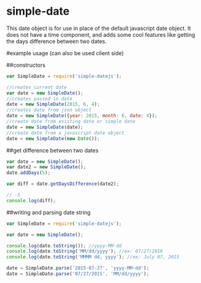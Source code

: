 # simple-date
This date object is for use in place of the default javascript date object. It does not have a time component, and adds some cool features like getting the days difference between two dates.

#example usage
(can also be used client side)

##constructors

```javascript
var SimpleDate = require('simple-datejs');

//creates current date
var date = new SimpleDate();
//creates passed in date
date = new SimpleDate(2015, 6, 4);
//creates date from json object
date = new SimpleDate({year: 2015, month: 6, date: 4});
//create date from existing date or simple date
date = new SimpleDate(date);
//create date from a javascript date object
date = new SimpleDate(new Date());
```

##get difference between two dates

```javascript
var date = new SimpleDate();
var date2 = new SimpleDate();
date.addDays(5);

var diff = date.getDaysDifference(date2);

// -5
console.log(diff);
```

##writing and parsing date string

```javascript
var SimpleDate = require('simple-datejs');

var date = new SimpleDate();

console.log(date.toString()); //yyyy-MM-dd
console.log(date.toString('MM/dd/yyyy'); //ex: 07/27/2016
console.log(date.toString('MMMM dd, yyyy'); //ex: July 07, 2015

date = SimpleDate.parse('2015-07-27', 'yyyy-MM-dd');
date = SimpleDate.parse('07/27/2015', 'MM/dd/yyyy');
```
